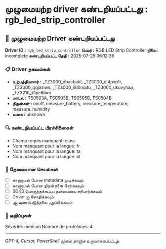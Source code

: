 # முழுமையற்ற driver கண்டறியப்பட்டது : rgb_led_strip_controller

## 🚨 முழுமையற்ற Driver கண்டறியப்பட்டது

**Driver ID :** `rgb_led_strip_controller`
**பெயர் :** RGB LED Strip Controller
**நிலை :** incomplete
**கண்டறியப்பட்ட தேதி :** 2025-07-25 06:12:36

### 📋 Driver தகவல்கள்
- **உற்பத்தியாளர் :** _TZ3000_obacbukl, _TZ3000_dl4pxp1r, _TZ3000_qqjaziws, _TZ3000_i8l0nqdu, _TZ3000_ukuvyhaa, _TZ3210_k1pe6ibm
- **மாடல் :** TS0503A, TS0503B, TS0505B, TS0504B
- **திறன்கள் :** onoff, measure_battery, measure_temperature, measure_humidity
- **வகை :** unknown

### 🔍 கண்டறியப்பட்ட பிரச்சினைகள்
- Champ requis manquant: class
- Nom manquant pour la langue: fr
- Nom manquant pour la langue: ta
- Nom manquant pour la langue: nl

### 🎯 தேவையான செயல்கள்
- [ ] காணாமல் போன metadata முடிக்கவும்
- [ ] காணாமல் போன திறன்களை சேர்க்கவும்
- [ ] SDK3 பொருந்தக்கூடிய தன்மையை சரிபார்க்கவும்
- [ ] Driver ஐ சோதிக்கவும்
- [ ] ஆவணப்படுத்தலை புதுப்பிக்கவும்

### 📝 குறிப்புகள்
Sévérité: medium
Nombre de problèmes: 4

---
*GPT-4, Cursor, PowerShell மூலம் தானாக உருவாக்கப்பட்டது*

